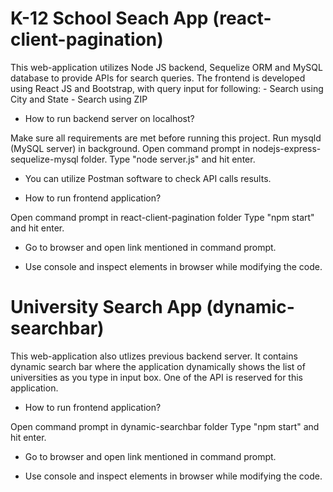 # K-12 School Seach App (react-client-pagination)
This web-application utilizes Node JS backend, Sequelize ORM and MySQL database to provide APIs for search queries.
The frontend is developed using React JS and Bootstrap, with query input for following:
    - Search using City and State 
    - Search using ZIP

- How to run backend server on localhost?

Make sure all requirements are met before running this project.
Run mysqld (MySQL server) in background.
Open command prompt in nodejs-express-sequelize-mysql folder.
Type "node server.js" and hit enter.

- You can utilize Postman software to check API calls results.

- How to run frontend application?

Open command prompt in react-client-pagination folder 
Type "npm start" and hit enter.

- Go to browser and open link mentioned in command prompt.

* Use console and inspect elements in browser while modifying the code.


# University Search App (dynamic-searchbar)
This web-application also utlizes previous backend server.
It contains dynamic search bar where the application dynamically shows the list of universities as you type in input box.
One of the API is reserved for this application.

- How to run frontend application?

Open command prompt in dynamic-searchbar folder
Type "npm start" and hit enter.

- Go to browser and open link mentioned in command prompt.

* Use console and inspect elements in browser while modifying the code.

